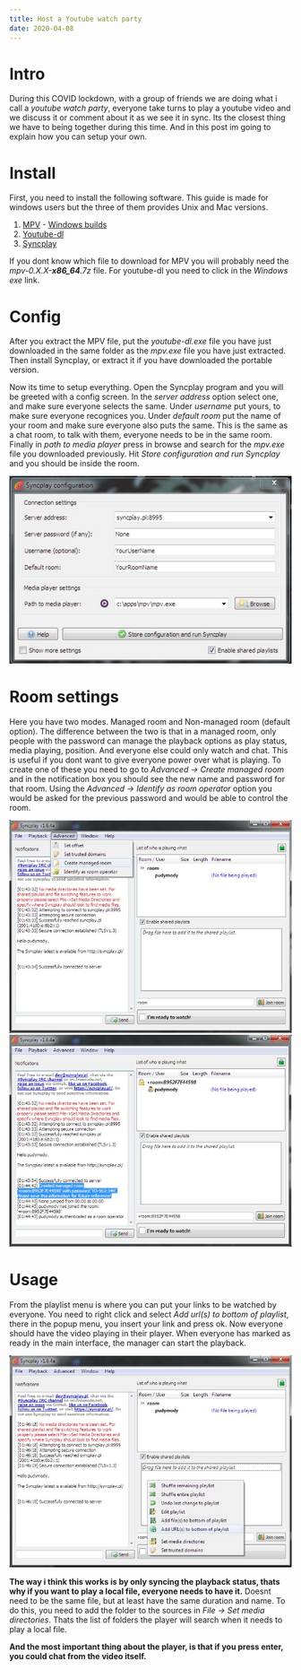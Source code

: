 ```yaml
---
title: Host a Youtube watch party
date: 2020-04-08
---
```


# Intro
During this COVID lockdown, with a group of friends we are doing what i call a *youtube watch party*, everyone take turns to play a youtube video and we discuss it or comment about it as we see it in sync. Its the closest thing we have to being together during this time. And in this post im going to explain how you can setup your own.

# Install
First, you need to install the following software. This guide is made for windows users but the three of them provides Unix and Mac versions.

1. [MPV](https://mpv.io/installation/) - [Windows builds](https://sourceforge.net/projects/mpv-player-windows/files/stable/)
2. [Youtube-dl](https://ytdl-org.github.io/youtube-dl/download.html)
3. [Syncplay](https://syncplay.pl/)

If you dont know which file to download for MPV you will probably need the *mpv-0.X.X-**x86_64**.7z* file. For youtube-dl you need to click in the *Windows exe* link.

# Config
After you extract the MPV file, put the *youtube-dl.exe* file you have just downloaded in the same folder as the *mpv.exe* file you have just extracted. Then install Syncplay, or extract it if you have downloaded the portable version.

Now its time to setup everything. Open the Syncplay program and you will be greeted with a config screen. In the *server address* option select one, and make sure everyone selects the same. Under *username* put yours, to make sure everyone recognices you. Under *default room* put the name of your room and make sure everyone also puts the same. This is the same as a chat room, to talk with them, everyone needs to be in the same room. Finally in *path to media player* press in browse and search for the *mpv.exe* file you downloaded previously. Hit *Store configuration and run Syncplay* and you should be inside the room.

![Syncplay config box](syncplay-config.jpg)

# Room settings
Here you have two modes. Managed room and Non-managed room (default option). The difference between the two is that in a managed room, only people with the password can manage the playback options as play status, media playing, position. And everyone else could only watch and chat. This is useful if you dont want to give everyone power over what is playing. To create one of these you need to go to *Advanced -> Create managed room* and in the notification box you should see the new name and password for that room. Using the *Advanced -> Identify as room operator* option you would be asked for the previous password and would be able to control the room.

![Syncplay creating a managed room](syncplay-managed.jpg)
![Syncplay created managed room information](syncplay-managed-created.jpg)

# Usage
From the playlist menu is where you can put your links to be watched by everyone. You need to right click and select *Add url(s) to bottom of playlist*, there in the popup menu, you insert your link and press ok. Now everyone should have the video playing in their player. When everyone has marked as ready in the main interface, the manager can start the playback.

![Syncplay playlist](syncplay-playlist.jpg)

**The way i think this works is by only syncing the playback status, thats why if you want to play a local file, everyone needs to have it.** Doesnt need to be the same file, but at least have the same duration and name. To do this, you need to add the folder to the sources in *File -> Set media directories*. Thats the list of folders the player will search when it needs to play a local file.

**And the most important thing about the player, is that if you press enter, you could chat from the video itself.**